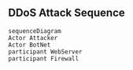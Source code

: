 ## DDoS Attack Sequence

```mermaid
sequenceDiagram
Actor Attacker
Actor BotNet
participant WebServer
participant Firewall
```

